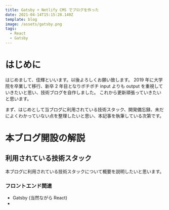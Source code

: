 ```yaml
---
title: Gatsby + Netlify CMS でブログを作った
date: 2021-04-14T15:15:28.140Z
template: blog
image: /assets/gatsby.png
tags:
  - React
  - Gatsby
---
```

# はじめに
はじめまして、佳輝といいます。以後よろしくお願い致します。
2019 年に大学院を卒業して移行、新卒 2 年目となりボチボチ input よりも output を重視していきたいと思い、技術ブログを自作しました。
これから更新頑張っていきたいと思います。

まず、はじめとして当ブログに利用されている技術スタック、開発備忘録、未だによくわかっていない点を整理したいと思い、本記事を執筆している次第です。

# 本ブログ開設の解説
## 利用されている技術スタック
本ブログに利用されている技術スタックについて概要を説明したいと思います。

### フロントエンド関連
- Gatsby (当然ながら React)
- 